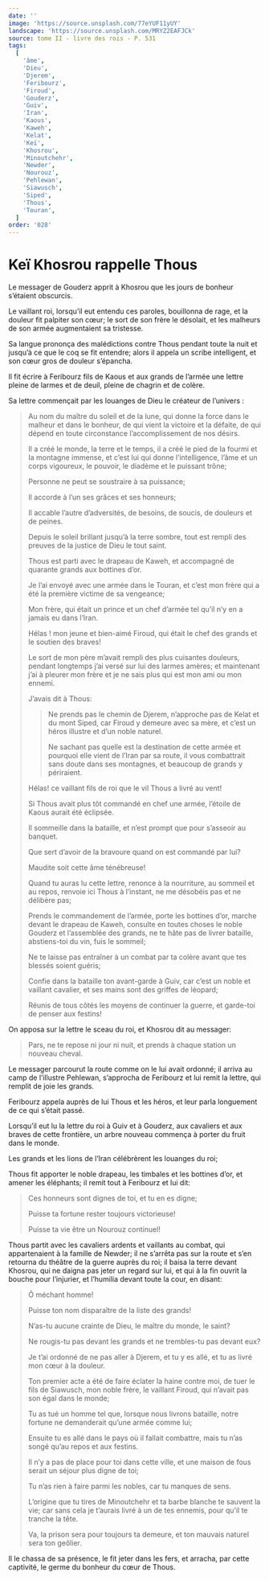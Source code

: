 ```yaml
---
date: ''
image: 'https://source.unsplash.com/77eYUF11yUY'
landscape: 'https://source.unsplash.com/MRYZ2EAFJCk'
source: tome II - livre des rois - P. 531
tags:
  [
    'âme',
    'Dieu',
    'Djerem',
    'Feribourz',
    'Firoud',
    'Gouderz',
    'Guiv',
    'Iran',
    'Kaous',
    'Kaweh',
    'Kelat',
    'Keï',
    'Khosrou',
    'Minoutchehr',
    'Newder',
    'Nourouz',
    'Pehlewan',
    'Siawusch',
    'Siped',
    'Thous',
    'Touran',
  ]
order: '028'
---
```


# Keï Khosrou rappelle Thous

Le messager de Gouderz apprit à Khosrou que les jours de bonheur s’étaient obscurcis.

Le vaillant roi, lorsqu’il eut entendu ces paroles, bouillonna de rage, et la douleur fit palpiter son cœur; le sort de son frère le désolait, et les malheurs de son armée augmentaient sa tristesse.

Sa langue prononça des malédictions contre Thous pendant toute la nuit et jusqu’à ce que le coq se fit entendre; alors il appela un scribe intelligent, et son cœur gros de douleur s’épancha.

Il fit écrire à Feribourz fils de Kaous et aux grands de l’armée une lettre pleine de larmes et de deuil, pleine de chagrin et de colère.

Sa lettre commençait par les louanges de Dieu le créateur de l’univers :

> Au nom du maître du soleil et de la lune, qui donne la force dans le malheur et dans le bonheur, de qui vient la victoire et la défaite, de qui dépend en toute circonstance l’accomplissement de nos désirs.
>
> Il a créé le monde, la terre et le temps, il a créé le pied de la fourmi et Ia montagne immense, et c’est lui qui donne l’intelligence, l’âme et un corps vigoureux, le pouvoir, le diadème et le puissant trône;
>
> Personne ne peut se soustraire à sa puissance;
>
> Il accorde à l’un ses grâces et ses honneurs;
>
> Il accable l’autre d’adversités, de besoins, de soucis, de douleurs et de peines.
>
> Depuis le soleil brillant jusqu’à la terre sombre, tout est rempli des preuves de la justice de Dieu le tout saint.
>
> Thous est parti avec le drapeau de Kaweh, et accompagné de quarante grands aux bottines d’or.
>
> Je l’ai envoyé avec une armée dans le Touran, et c’est mon frère qui a été la première victime de sa vengeance;
>
> Mon frère, qui était un prince et un chef d’armée tel qu’il n’y en a jamais eu dans l’Iran.
>
> Hélas ! mon jeune et bien-aimé Firoud, qui était le chef des grands et le soutien des braves!
>
> Le sort de mon père m’avait rempli des plus cuisantes douleurs, pendant longtemps j’ai versé sur lui des larmes amères; et maintenant j’ai à pleurer mon frère et je ne sais plus qui est mon ami ou mon ennemi.
>
> J’avais dit à Thous:
>
> > Ne prends pas le chemin de Djerem, n’approche pas de Kelat et du mont Siped, car Firoud y demeure avec sa mère, et c’est un héros illustre et d’un noble naturel.
> >
> > Ne sachant pas quelle est la destination de cette armée et pourquoi elle vient de l’Iran par sa route, il vous combattrait sans doute dans ses montagnes, et beaucoup de grands y périraient.
>
> Hélas! ce vaillant fils de roi que le vil Thous a livré au vent!
>
> Si Thous avait plus tôt commandé en chef une armée, l’étoile de Kaous aurait été éclipsée.
>
> Il sommeille dans la bataille, et n’est prompt que pour s’asseoir au banquet.
>
> Que sert d’avoir de la bravoure quand on est commandé par lui?
>
> Maudite soit cette âme ténébreuse!
>
> Quand tu auras lu cette lettre, renonce à la nourriture, au sommeil et au repos, renvoie ici Thous à l’instant, ne me désobéis pas et ne délibère pas;
>
> Prends le commandement de l’armée, porte les bottines d’or, marche devant le drapeau de Kaweh, consulte en toutes choses le noble Gouderz et l’assemblée des grands, ne te hâte pas de livrer bataille, abstiens-toi du vin, fuis le sommeil;
>
> Ne te laisse pas entraîner à un combat par ta colère avant que tes blessés soient guéris;
>
> Confie dans la bataille ton avant-garde à Guiv, car c’est un noble et vaillant cavalier, et ses mains sont des griffes de léopard;
>
> Réunis de tous côtés les moyens de continuer la guerre, et garde-toi de penser aux festins!

On apposa sur la lettre le sceau du roi, et Khosrou dit au messager:

> Pars, ne te repose ni jour ni nuit, et prends à chaque station un nouveau cheval.

Le messager parcourut la route comme on le lui avait ordonné; il arriva au camp de l’illustre Pehlewan, s’approcha de Feribourz et lui remit la lettre, qui remplit de joie les grands.

Feribourz appela auprès de lui Thous et les héros, et leur parla longuement de ce qui s’était passé.

Lorsqu’il eut lu la lettre du roi à Guiv et à Gouderz, aux cavaliers et aux braves de cette frontière, un arbre nouveau commença à porter du fruit dans le monde.

Les grands et les lions de l’Iran célébrèrent les louanges du roi;

Thous fit apporter le noble drapeau, les timbales et les bottines d’or, et amener les éléphants; il remit tout à Feribourz et lui dit:

> Ces honneurs sont dignes de toi, et tu en es digne;
>
> Puisse ta fortune rester toujours victorieuse!
>
> Puisse ta vie être un Nourouz continuel!

Thous partit avec les cavaliers ardents et vaillants au combat, qui appartenaient à la famille de Newder; il ne s’arrêta pas sur la route et s’en retourna du théâtre de la guerre auprès du roi; il baisa la terre devant Khosrou, qui ne daigna pas jeter un regard sur lui, et qui à la fin ouvrit la bouche pour l’injurier, et l’humilia devant toute la cour, en disant:

> Ô méchant homme!
>
> Puisse ton nom disparaître de la liste des grands!
>
> N’as-tu aucune crainte de Dieu, le maître du monde, le saint?
>
> Ne rougis-tu pas devant les grands et ne trembles-tu pas devant eux?
>
> Je t’ai ordonné de ne pas aller à Djerem, et tu y es allé, et tu as livré mon cœur à la douleur.
>
> Ton premier acte a été de faire éclater la haine contre moi, de tuer le fils de Siawusch, mon noble frère, le vaillant Firoud, qui n’avait pas son égal dans le monde;
>
> Tu as tué un homme tel que, lorsque nous livrons bataille, notre fortune ne demanderait qu’une armée comme lui;
>
> Ensuite tu es allé dans le pays où il fallait combattre, mais tu n’as songé qu’au repos et aux festins.
>
> Il n’y a pas de place pour toi dans cette ville, et une maison de fous serait un séjour plus digne de toi;
>
> Tu n’as rien à faire parmi les nobles, car tu manques de sens.
>
> L’origine que tu tires de Minoutchehr et ta barbe blanche te sauvent la vie; car sans cela je t’aurais livré à un de tes ennemis, pour qu’il te tranche la tête.
>
> Va, la prison sera pour toujours ta demeure, et ton mauvais naturel sera ton geôlier.

Il le chassa de sa présence, le fit jeter dans les fers, et arracha, par cette captivité, le germe du bonheur du cœur de Thous.

